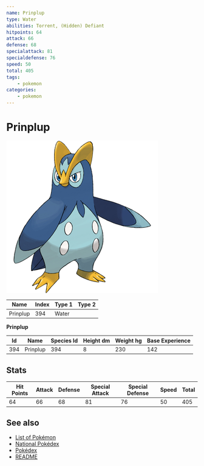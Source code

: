 ```yaml
---
name: Prinplup
type: Water
abilities: Torrent, (Hidden) Defiant
hitpoints: 64
attack: 66
defense: 68
specialattack: 81
specialdefense: 76
speed: 50
total: 405
tags:
    - pokemon
categories:
    - pokemon
---
```


# Prinplup


![Prinplup](images/394.png)

| **Name** | **Index** | **Type 1** | **Type 2** |
|----|----|----|----|
| Prinplup | 394 | Water  |  |

**Prinplup** 




| **Id** | **Name** | **Species Id** | **Height dm** | **Weight hg** | **Base Experience** |
|--------|----------|----------------|------------|------------|---------------------|
| 394 | Prinplup | 394 | 8 | 230 | 142 |



## Stats

| **Hit Points** | **Attack** | **Defense** | **Special Attack** | **Special Defense** | **Speed** | **Total** |
|----------------|------------|-------------|--------------------|---------------------|-----------|-----------|
| 64 | 66 | 68 | 81 | 76 | 50 | 405 |

## See also

- [List of Pokémon](../pokemon.md)
- [National Pokédex](../national_pokedex.md)
- [Pokédex](../pokedex.md)
- [README](../README.md)
